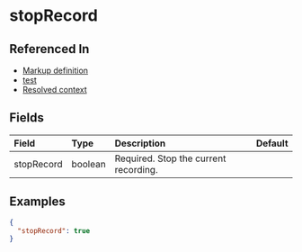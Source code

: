 
# stopRecord



## Referenced In

- [Markup definition](/docs/references/schemas/markup-definition)
- [test](/docs/references/schemas/test)
- [Resolved context](/docs/references/schemas/resolved-context)

## Fields

Field | Type | Description | Default
:-- | :-- | :-- | :--
stopRecord | boolean | Required. Stop the current recording. | 

## Examples

```json
{
  "stopRecord": true
}
```
